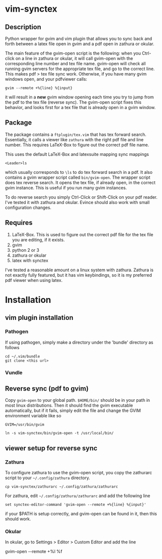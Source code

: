 # vim-synctex

## Description

Python wrapper for gvim and vim plugin that allows you to sync back and forth between a latex file open in gvim and a pdf open in zathura or okular.

The main feature of the gvim-open script is the following: when you Ctrl-click on a line in zathura or okular, it will call gvim-open with the corresponding line number and tex file name. gvim-open will check all running gvim servers for the appropriate tex file, and go to the correct line. This makes pdf > tex file sync work. Otherwise, if you have many gvim windows open, and your pdfviewer calls:

```
gvim --remote +%{line} %{input}
```

it will result in a **new** gvim window opening each time you try to jump from the pdf to the tex file (reverse sync). The gvim-open script fixes this behavior, and looks first for a tex file that is already open in a gvim window.

## Package

The package contains a `ftplugin/tex.vim` that has tex forward search. Essentially, it calls a viewer like `zathura` with the right pdf file and line number. This requires LaTeX-Box to figure out the correct pdf file name.

This uses the default LaTeX-Box and latexsuite mapping sync mappings

    <Leader>ls

which usually corresponds to `\ls` to do tex forward search in a pdf. 
It also contains a gvim wrapper script called `bin/gvim-open`. The wrapper script does tex reverse search.  It opens the tex file, if already open, in the correct gvim instance. This is useful if you run many gvim instances.

To do reverse search you simply Ctrl-Click or Shift-Click on your pdf reader. I've tested it with zathura and okular. Evince should also work with small configuration changes.

## Requires

1.  LaTeX-Box. This is used to figure out the correct pdf file for the tex file you are editing, if it exists.
1.  gvim
1.  python 2 or 3
1.  zathura or okular
1.  latex with synctex

I've tested a reasonable amount on a linux system with zathura. Zathura is not exactly fully featured, but it has vim keybindings, so it is my preferred pdf viewer when using latex.

# Installation

## vim plugin installation


### Pathogen

If using pathogen, simply make a directory under the 'bundle' directory as follows

    cd ~/.vim/bundle
    git clone <this url>

### Vundle

## Reverse sync (pdf to gvim)

Copy `gvim-open` to your global path. `$HOME/bin/` should be in your path in most linux distributions. Then it should find the gvim executable automatically, but if it fails, simply edit the file and change the GVIM environment variable like so

    GVIM=/usr/bin/gvim

```
ln -s vim-synctex/bin/gvim-open -t /usr/local/bin/
```

## viewer setup for reverse sync

### Zathura
To configure zathura to use the gvim-open script, you copy the zathurarc script to your `~/.config/zathura` directory.

```
cp vim-synctex/zathurarc ~/.config/zathura/zathurarc
```

For zathura, edit `~/.config/zathura/zathurarc` and add the following line

    set synctex-editor-command 'gvim-open --remote +%{line} %{input}'

if your $PATH is setup correctly, and gvim-open can be found in it, then this should work.

### Okular
In okular, go to Settings > Editor > Custom Editor and add the line

   gvim-open --remote +%l %f









